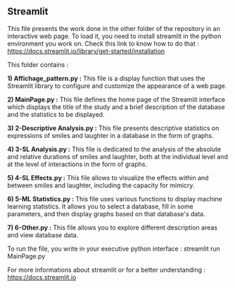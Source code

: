 ## Streamlit

This file presents the work done in the other folder of the repository in an interactive web page.
To load it, you need to install streamlit in the python environment you work on.
Check this link to know how to do that : https://docs.streamlit.io/library/get-started/installation

This folder contains :
 
**1) Affichage_pattern.py :**
This file is a display function that uses the Streamlit library to configure and customize the appearance of a web page.

**2) MainPage.py :**
This file defines the home page of the Streamlit interface which displays the title of the study and a brief description of the database and the statistics to be displayed.

**3) 2-Descriptive Analysis.py :**
This file presents descriptive statistics on expressions of smiles and laughter in a database in the form of graphs.

**4) 3-SL Analysis.py :**
This file is dedicated to the analysis of the absolute and relative durations of smiles and laughter, both at the individual level and at the level of interactions in the form of graphs.

**5) 4-SL Effects.py :**
This file allows to visualize the effects within and between smiles and laughter, including the capacity for mimicry.

**6) 5-ML Statistics.py :**
This file uses various functions to display machine learning statistics. It allows you to select a database, fill in some parameters, and then display graphs based on that database's data.

**7) 6-Other.py :**
This file allows you to explore different description areas and view database data.
 
 
To run the file, you write in your executive python interface : streamlit run MainPage.py
 
For more informations about streamlit or for a better understanding : https://docs.streamlit.io

